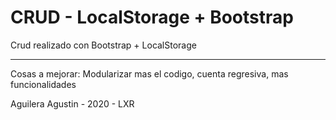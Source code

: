 # CRUD - LocalStorage + Bootstrap
Crud realizado con Bootstrap + LocalStorage
 - - - - - - - - - - 
 
 Cosas a mejorar: Modularizar mas el codigo, cuenta regresiva, mas funcionalidades


Aguilera Agustin - 2020 - LXR
